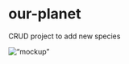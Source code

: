 # our-planet
CRUD project to add new species

<img width=“964” alt=“mockup” src=“https://user-images.githubusercontent.com/48626342/88455140-d4301e80-ce6a-11ea-85ce-5ab0cbacab6c.png”>

